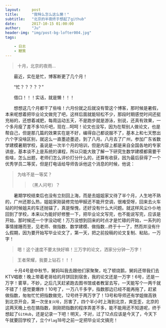 ```yaml
---
layout:     post
title:      "我特么怎么这么懒！"
subtitle:   "北京的半夜终于想起了github"
date:       2017-10-15 01:00:00
author:     "Ju"
header-img: "img/post-bg-lofter004.jpg"
tags:

    - 日志
    - 鞭策
---
```


> 十月，北京的夜雨...

　　最近，实在是忙，博客断更了几个月！

　　“忙？？？？？”

　　借口！！！实话，就是懒！！！

　　想想这几个月都干了些啥！六月份就之后就没有管这个博客，那时候是暑假，本来呢想着把毕业论文做完了吧，这样后面就能轻松不少，那段时期感觉时间还挺充裕的，还想着减肥，每周运动五天，不是跑步就是游泳，别说，还真有效果，一个多月瘦了差不多10斤吧，现在...呵呵！论文也没写，因为在帮别人做论文，也是帮自己，但是那几篇的效果实在是不好，编得自己都说服不了，基本上和七天憋出六个字没啥区别，就这么一直墨迹墨迹，到了八月。八月去了广州，参加广东省数学建模暑期学校，虽说是一次半个月的培训，但是内容上都是来自全国各地的专家讲座，基本谈不上是系统的课程，所以只能大致了解一下研究生数学建模都需要干些啥，怎么出题，老师们怎么评价打分什么的，还算有收获，因为最后获得了一个优秀学员二等奖，但是打电话给导师告诉他这个消息的时候，他说：

> 为啥不是一等奖？
>
> > （黑人问号）？

　　暑期学校结束后也没有立刻回上海，而是去姐姐家又待了半个月，人生地不熟的，广州还那么热，姐姐家刚装修完怕甲醛还不能开空调，很难受呀，回来去火车站的时候姐夫的车还抛锚了，真是惭愧，还好没有什么大问题。就这样风尘仆仆地回到了学校，本来以为能好好修整一下，把毕业论文写完，也不能说写完，应该是开始，那时候还一个字没动呢！万万没想到回来的时点才是忙碌的开始，一系列的事情接踵而至，见老师、做指数、数学建模、做指数...终于十一了，然而并没有什么假期，因为要开始写毕业论文了，第一天，把之前投稿的论文复制、粘贴，一万字！

> 嗯！这个速度不要太快好嘛！三万字的论文，洒家分分钟一万字！

> 王者荣耀，我要上钻石！！！

　　十月4号是中秋节，舅妈叫我去跟他们家聚聚，吃了顿烧鹅，舅妈还带我们去KTV唱歌！晚上带着老哥给的月饼回到宿舍，我的论文还是一万字！6号，还是一万字！雾草，不妙，之后几天赶紧跑去图书馆或者教室去写，一天能写个一两千就不错了！感觉要爆炸！10号了，一万八千多字，指数那边已经不能再拖了，赶紧做指数，匆匆忙忙把指数做完，12号终于两万字了！13号和导师还有学姐做高铁到北京开会，第一次坐`复兴号`，厉害了，四个半小时上海到北京，爽歪歪，北京的这两天晚上也在搞指数，刚刚把指数的程序弄差不多，能不能用还不知道呢，终于想起了`GitHub`，还是记录一下吧！明天，不对，过了12点应该是今天了，今天下午就要回学校了，立个`Flag`18号之前一定把毕业论文搞完！

